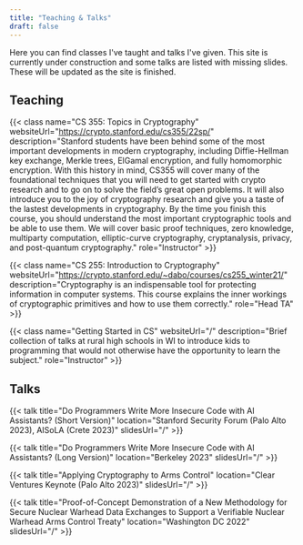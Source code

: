 ```yaml
---
title: "Teaching & Talks"
draft: false
---
```


Here you can find classes I've taught and talks I've given. This site is currently under construction and some talks are listed with missing slides. These will be updated as the site is finished.

## Teaching
{{< class name="CS 355: Topics in Cryptography" websiteUrl="https://crypto.stanford.edu/cs355/22sp/" description="Stanford students have been behind some of the most important developments in modern cryptography, including Diffie-Hellman key exchange, Merkle trees, ElGamal encryption, and fully homomorphic encryption. With this history in mind, CS355 will cover many of the foundational techniques that you will need to get started with crypto research and to go on to solve the field’s great open problems. It will also introduce you to the joy of cryptography research and give you a taste of the lastest developments in cryptography. By the time you finish this course, you should understand the most important cryptographic tools and be able to use them. We will cover basic proof techniques, zero knowledge, multiparty computation, elliptic-curve cryptography, cryptanalysis, privacy, and post-quantum cryptography." role="Instructor" >}}

{{< class name="CS 255: Introduction to Cryptography" websiteUrl="https://crypto.stanford.edu/~dabo/courses/cs255_winter21/" description="Cryptography is an indispensable tool for protecting information in computer systems. This course explains the inner workings of cryptographic primitives and how to use them correctly." role="Head TA" >}}

{{< class name="Getting Started in CS" websiteUrl="/" description="Brief collection of talks at rural high schools in WI to introduce kids to programming that would not otherwise have the opportunity to learn the subject." role="Instructor" >}}


## Talks
{{< talk title="Do Programmers Write More Insecure Code with AI Assistants? (Short Version)" location="Stanford Security Forum (Palo Alto 2023), AISoLA (Crete 2023)" slidesUrl="/" >}}

{{< talk title="Do Programmers Write More Insecure Code with AI Assistants? (Long Version)" location="Berkeley 2023" slidesUrl="/" >}}

{{< talk title="Applying Cryptography to Arms Control" location="Clear Ventures Keynote (Palo Alto 2023)" slidesUrl="/" >}}

{{< talk title="Proof-of-Concept Demonstration of a New Methodology for Secure Nuclear Warhead Data Exchanges to Support a Verifiable Nuclear Warhead Arms Control Treaty" location="Washington DC 2022" slidesUrl="/" >}}